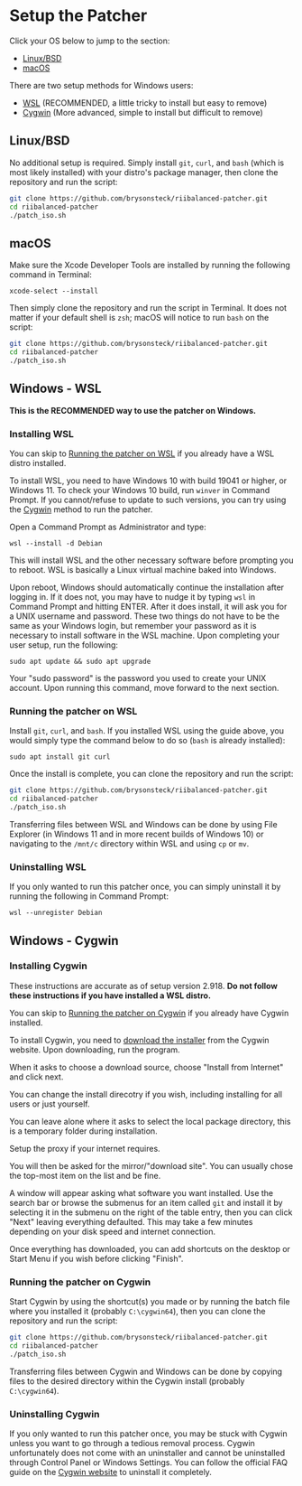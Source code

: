 # Setup the Patcher

Click your OS below to jump to the section:

* [Linux/BSD](#Linux/BSD)
* [macOS](#macOS)

There are two setup methods for Windows users:

* [WSL](#WSL) (RECOMMENDED, a little tricky to install but easy to remove)
* [Cygwin](#Cygwin) (More advanced, simple to install but difficult to remove)

## Linux/BSD

No additional setup is required. Simply install `git`, `curl`, and `bash` (which is most likely installed) with your distro's package manager, then clone the repository and run the script:

```bash
git clone https://github.com/brysonsteck/riibalanced-patcher.git
cd riibalanced-patcher
./patch_iso.sh
```

## macOS

Make sure the Xcode Developer Tools are installed by running the following command in Terminal:

```
xcode-select --install
```

Then simply clone the repository and run the script in Terminal. It does not matter if your default shell is `zsh`; macOS will notice to run `bash` on the script:

```bash
git clone https://github.com/brysonsteck/riibalanced-patcher.git
cd riibalanced-patcher
./patch_iso.sh
```

## Windows - WSL

**This is the RECOMMENDED way to use the patcher on Windows.**

### Installing WSL

You can skip to [Running the patcher on WSL](#Running_the_patcher_on_wsl) if you already have a WSL distro installed.

To install WSL, you need to have Windows 10 with build 19041 or higher, or Windows 11. To check your Windows 10 build, run `winver` in Command Prompt. If you cannot/refuse to update to such versions, you can try using the [Cygwin](#Cygwin) method to run the patcher.

Open a Command Prompt as Administrator and type:

```
wsl --install -d Debian
```

This will install WSL and the other necessary software before prompting you to reboot. WSL is basically a Linux virtual machine baked into Windows.

Upon reboot, Windows should automatically continue the installation after logging in. If it does not, you may have to nudge it by typing `wsl` in Command Prompt and hitting ENTER. After it does install, it will ask you for a UNIX username and password. These two things do not have to be the same as your Windows login, but remember your password as it is necessary to install software in the WSL machine. Upon completing your user setup, run the following:

```
sudo apt update && sudo apt upgrade
```

Your "sudo password" is the password you used to create your UNIX account. Upon running this command, move forward to the next section.

### Running the patcher on WSL

Install `git`, `curl`, and `bash`. If you installed WSL using the guide above, you would simply type the command below to do so (`bash` is already installed):

```
sudo apt install git curl
```

Once the install is complete, you can clone the repository and run the script:
```bash
git clone https://github.com/brysonsteck/riibalanced-patcher.git
cd riibalanced-patcher
./patch_iso.sh
```

Transferring files between WSL and Windows can be done by using File Explorer (in Windows 11 and in more recent builds of Windows 10) or navigating to the `/mnt/c` directory within WSL and using `cp` or `mv`.

### Uninstalling WSL

If you only wanted to run this patcher once, you can simply uninstall it by running the following in Command Prompt:

```
wsl --unregister Debian
```

## Windows - Cygwin

### Installing Cygwin

These instructions are accurate as of setup version 2.918. **Do not follow these instructions if you have installed a WSL distro.**

You can skip to [Running the patcher on Cygwin](#Running_the_patcher_on_Cygwin) if you already have Cygwin installed.

To install Cygwin, you need to [download the installer]() from the Cygwin website. Upon downloading, run the program. 

When it asks to choose a download source, choose "Install from Internet" and click next.

You can change the install direcotry if you wish, including installing for all users or just yourself.

You can leave alone where it asks to select the local package directory, this is a temporary folder during installation.

Setup the proxy if your internet requires.

You will then be asked for the mirror/"download site". You can usually chose the top-most item on the list and be fine.

A window will appear asking what software you want installed. Use the search bar or browse the submenus for an item called `git` and install it by selecting it in the submenu on the right of the table entry, then you can click "Next" leaving everything defaulted. This may take a few minutes depending on your disk speed and internet connection.

Once everything has downloaded, you can add shortcuts on the desktop or Start Menu if you wish before clicking "Finish".

### Running the patcher on Cygwin

Start Cygwin by using the shortcut(s) you made or by running the batch file where you installed it (probably `C:\cygwin64`), then you can clone the repository and run the script:

```bash
git clone https://github.com/brysonsteck/riibalanced-patcher.git
cd riibalanced-patcher
./patch_iso.sh
```

Transferring files between Cygwin and Windows can be done by copying files to the desired directory within the Cygwin install (probably `C:\cygwin64`).

### Uninstalling Cygwin

If you only wanted to run this patcher once, you may be stuck with Cygwin unless you want to go through a tedious removal process. Cygwin unfortunately does not come with an uninstaller and cannot be uninstalled through Control Panel or Windows Settings. You can follow the official FAQ guide on the [Cygwin website](https://www.cygwin.com/faq.html#faq.setup.uninstall-all) to uninstall it completely.
